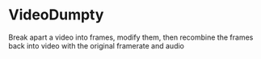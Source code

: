 # VideoDumpty
Break apart a video into frames, modify them, then recombine the frames back into video with the original framerate and audio
